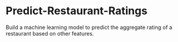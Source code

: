 # Predict-Restaurant-Ratings
Build a machine learning model to predict the aggregate rating of a restaurant based on other features.
